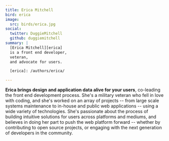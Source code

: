 ```yaml
---
title: Erica Mitchell
bird: erica
image:
  src: birds/erica.jpg
social:
  twitter: DuggieMitchell
  github: duggiemitchell
summary: |
  [Erica Mitchell][erica]
  is a front end developer,
  veteran,
  and advocate for users.

  [erica]: /authors/erica/

---
```


**Erica brings design and application data alive for your users**,
co-leading the front end development process.
She's a military veteran who fell in love with coding,
and she's worked on an array of projects --
from large scale systems maintenance to
in-house and public web applications --
using a wide variety of technologies.
She's passionate about the process
of building intuitive solutions for users
across platforms and mediums,
and believes in doing her part to push the web platform forward --
whether by contributing to open source projects,
or engaging with the next generation of developers in the community.
